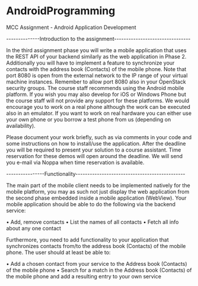# AndroidProgramming

MCC Assignment - Android Application Development

--------------Introduction to the assignment--------------------------------

In the third assignment phase you will write a mobile application that uses
the REST API of your backend similarly as the web application in Phase 2.
Additionally you will have to implement a feature to synchronize your contacts
with the address book (Contacts) of the mobile phone. Note that port 8080 is
open from the external network to the IP range of your virtual machine instances.
Remember to allow port 8080 also in your OpenStack security groups.
The course staff recommends using the Android mobile platform. If you wish
you may also develop for iOS or Windows Phone but the course staff will not
provide any support for these platforms. We would encourage you to work on a
real phone although the work can be executed also in an emulator. If you want
to work on real hardware you can either use your own phone or you borrow a
test phone from us (depending on availability).

Please document your work briefly, such as via comments in your code and some
instructions on how to install/use the application. After the deadline you will
be required to present your solution to a course assistant. Time reservation for
these demos will open around the deadline. We will send you e-mail via Noppa
when time reservation is available.


----------------Functionality----------------------------------------------

The main part of the mobile client needs to be implemented natively for the
mobile platform, you may as such not just display the web application from the
second phase embedded inside a mobile application (WebView). Your mobile
application should be able to do the following via the backend service:

• Add, remove contacts
• List the names of all contacts
• Fetch all info about any one contact

Furthermore, you need to add functionality to your application that synchronizes
contacts from/to the address book (Contacts) of the mobile phone. The user
should at least be able to:

• Add a chosen contact from your service to the Address book (Contacts) of
the mobile phone
• Search for a match in the Address book (Contacts) of the mobile phone
and add a resulting entry to your own service

